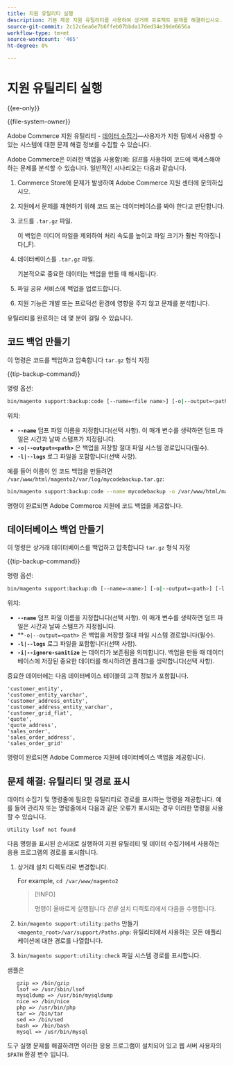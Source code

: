 ```yaml
---
title: 지원 유틸리티 실행
description: 기본 제공 지원 유틸리티를 사용하여 상거래 프로젝트 문제를 해결하십시오.
source-git-commit: 2c12c6ea6e7b6ffeb07bbda17ded34e39de6656a
workflow-type: tm+mt
source-wordcount: '465'
ht-degree: 0%

---
```



# 지원 유틸리티 실행

{{ee-only}}

{{file-system-owner}}

Adobe Commerce 지원 유틸리티 - [데이터 수집기](https://docs.magento.com/user-guide/system/support-data-collector.html)—사용자가 지원 팀에서 사용할 수 있는 시스템에 대한 문제 해결 정보를 수집할 수 있습니다.

Adobe Commerce은 이러한 백업을 사용함(예: _덤프_&#x200B;를 사용하여 코드에 액세스해야 하는 문제를 분석할 수 있습니다. 일반적인 시나리오는 다음과 같습니다.

1. Commerce Store에 문제가 발생하여 Adobe Commerce 지원 센터에 문의하십시오.
1. 지원에서 문제를 재현하기 위해 코드 또는 데이터베이스를 봐야 한다고 판단합니다.
1. 코드를 `.tar.gz` 파일.

   이 백업은 미디어 파일을 제외하여 처리 속도를 높이고 파일 크기가 훨씬 작아집니다(_F).

1. 데이터베이스를 `.tar.gz` 파일.

   기본적으로 중요한 데이터는 백업을 만들 때 해시됩니다.

1. 파일 공유 서비스에 백업을 업로드합니다.
1. 지원 기능은 개발 또는 프로덕션 환경에 영향을 주지 않고 문제를 분석합니다.

유틸리티를 완료하는 데 몇 분이 걸릴 수 있습니다.

## 코드 백업 만들기

이 명령은 코드를 백업하고 압축합니다 `tar.gz` 형식 지정

{{tip-backup-command}}

명령 옵션:

```bash
bin/magento support:backup:code [--name=<file name>] [-o|--output=<path>] [-l|--logs]
```

위치:

- **`--name`** 덤프 파일 이름을 지정합니다(선택 사항). 이 매개 변수를 생략하면 덤프 파일은 시간과 날짜 스탬프가 지정됩니다.
- **`-o|--output=<path>`** 은 백업을 저장할 절대 파일 시스템 경로입니다(필수).
- **`-l|--logs`** 로그 파일을 포함합니다(선택 사항).

예를 들어 이름이 인 코드 백업을 만들려면 `/var/www/html/magento2/var/log/mycodebackup.tar.gz`:

```bash
bin/magento support:backup:code --name mycodebackup -o /var/www/html/magento2/var/log
```

명령이 완료되면 Adobe Commerce 지원에 코드 백업을 제공합니다.

## 데이터베이스 백업 만들기

이 명령은 상거래 데이터베이스를 백업하고 압축합니다 `tar.gz` 형식 지정

{{tip-backup-command}}

명령 옵션:

```bash
bin/magento support:backup:db [--name=<name>] [-o|--output=<path>] [-l|--logs] [-i|--ignore-sanitize]
```

위치:

- **`--name`** 덤프 파일 이름을 지정합니다(선택 사항). 이 매개 변수를 생략하면 덤프 파일은 시간과 날짜 스탬프가 지정됩니다.
- **`-o|--output=<path>` 은 백업을 저장할 절대 파일 시스템 경로입니다(필수).
- **`-l|--logs`** 로그 파일을 포함합니다(선택 사항).
- **`-i|--ignore-sanitize`** 는 데이터가 보존됨을 의미합니다. 백업을 만들 때 데이터베이스에 저장된 중요한 데이터를 해시하려면 플래그를 생략합니다(선택 사항).

중요한 데이터에는 다음 데이터베이스 테이블의 고객 정보가 포함됩니다.

```terminal
'customer_entity',
'customer_entity_varchar',
'customer_address_entity',
'customer_address_entity_varchar',
'customer_grid_flat',
'quote',
'quote_address',
'sales_order',
'sales_order_address',
'sales_order_grid'
```

명령이 완료되면 Adobe Commerce 지원에 데이터베이스 백업을 제공합니다.

## 문제 해결: 유틸리티 및 경로 표시

데이터 수집기 및 명령줄에 필요한 유틸리티로 경로를 표시하는 명령을 제공합니다. 예를 들어 관리자 또는 명령줄에서 다음과 같은 오류가 표시되는 경우 이러한 명령을 사용할 수 있습니다.

```terminal
Utility lsof not found
```

다음 명령을 표시된 순서대로 실행하여 지원 유틸리티 및 데이터 수집기에서 사용하는 응용 프로그램의 경로를 표시합니다.

1. 상거래 설치 디렉토리로 변경합니다.

   For example, `cd /var/www/magento2`

   >[!INFO]
   >
   >명령이 올바르게 실행됩니다 _전용_ 설치 디렉토리에서 다음을 수행합니다.

1. `bin/magento support:utility:paths` 만들기 `<magento_root>/var/support/Paths.php`: 유틸리티에서 사용하는 모든 애플리케이션에 대한 경로를 나열합니다.
1. `bin/magento support:utility:check` 파일 시스템 경로를 표시합니다.

샘플은

```terminal
   gzip => /bin/gzip
   lsof => /usr/sbin/lsof
   mysqldump => /usr/bin/mysqldump
   nice => /bin/nice
   php => /usr/bin/php
   tar => /bin/tar
   sed => /bin/sed
   bash => /bin/bash
   mysql => /usr/bin/mysql
```

도구 실행 문제를 해결하려면 이러한 응용 프로그램이 설치되어 있고 웹 서버 사용자의 `$PATH` 환경 변수 입니다.
